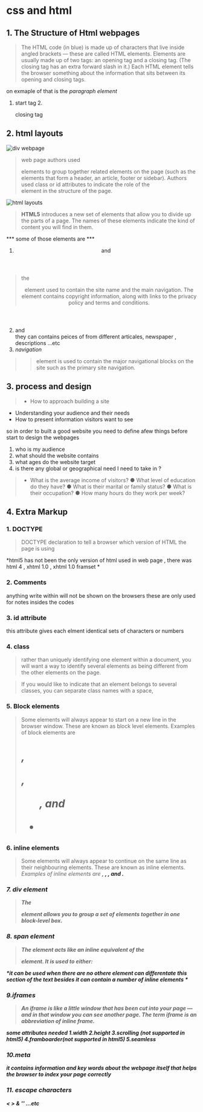 # css and html
## 1. The Structure of Html webpages
>The HTML code (in blue) is made up of characters that live inside angled
brackets — these are called HTML elements. Elements are usually
made up of two tags: an opening tag and a closing tag. (The closing tag
has an extra forward slash in it.) Each HTML element tells the browser
something about the information that sits between its opening and
closing tags.

on exmaple of that is the *paragraph element* **<p></p>**
 1. **<p>** start tag
 2.**</p>** closing tag
## 2. html layouts 
  ![div webpage](https://i.pinimg.com/originals/3e/1f/21/3e1f21c801040b1b713bc5604e193489.gif)

  
>web page authors used <div> elements to group
together related elements on the page (such as the elements that form a
header, an article, footer or sidebar). Authors used class or id attributes
to indicate the role of the <div> element in the structure of the page.


![html layouts](https://www.w3schools.com/html/img_sem_elements.gif)
 
>**HTML5** introduces a new set of elements that allow you to divide up the
parts of a page. The names of these elements indicate the kind of content
you will find in them.

*** some of those elements are ***
1. *<header>* and *<footer>* 
>the <header>
element used to contain the site
name and the main navigation.
The <footer> element contains
copyright information, along
with links to the privacy policy
and terms and conditions.

2. *<article>* and *<section>* they can contains peices of from different articales, newspaper , descriptions ...etc
3. *<nav> navigation* 
>> element is used to
contain the major navigational
blocks on the site such as the
primary site navigation.

## 3. process and design 
> * How to approach building a site
* Understanding your audience and their needs
* How to present information visitors want to see

so in order to built a good website you need to define afew things before start to design the webpages 
  1. who is my audience
  2. what should the website contains 
  3. what ages do the website target
  4. is there any global or geographical need I need to take in ?
 > * What is the average income of visitors?
● What level of education do they have?
● What is their marital or family status?
● What is their occupation?
● How many hours do they work per week? 

## 4. Extra Markup
 ###  1. DOCTYPE
 >DOCTYPE declaration to tell a
browser which version of HTML
the page is using 

*html5 has not been the only version of html used in web page ,  there was html 4 , xhtml 1.0 , xhtml 1.0 framset *
### 2. Comments **<!-- -->** 
anything write within will not be shown on the browsers these are only used for notes insides the codes
### 3. id attribute
this attribute gives each elment identical sets of characters or numbers
### 4. class 
>rather than uniquely identifying one element within
a document, you will want a way to identify several elements
as being different from the other elements on the page.

>If you would like to indicate that an element belongs to several
classes, you can separate class names with a space,

### 5. Block elements
>Some elements will always appear to start on a new line in
the browser window. These are known as block level elements.
>Examples of block elements are
>*<h1>, <p>, <ul>, and <li>*

### 6. inline elements
>Some elements will always appear to continue on the
same line as their neighbouring elements. These are known as
inline elements.
*Examples of inline elements are
<a>, <b>, <em>, and <img>.*

### 7. div element
>The <div> element allows you to
group a set of elements together
in one block-level box.

### 8. span element 
>The <span> element acts like
an inline equivalent of the <div>
element. It is used to either:

*it can be used when there are no othere element can differentate this section of the text besides it can contain a number of inline elements *

### 9.iframes 
>An iframe is like a little window that has been cut into your
page — and in that window you can see another page. The term
iframe is an abbreviation of inline
frame.

*some attributes needed*
 1.width
 2.height
 3.scrolling (not supported in html5)
 4.framboarder(not supported in html5)
 5.seamless

 ### 10.meta
 it contains information and key words about the webpage itself that helps the browser to index your page correctly
 ### 11. escape characters
 *<  >  & '' ...etc*










